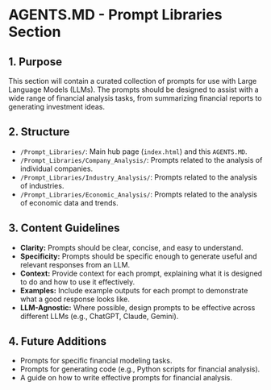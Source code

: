 # AGENTS.MD - Prompt Libraries Section

## 1. Purpose

This section will contain a curated collection of prompts for use with Large Language Models (LLMs). The prompts should be designed to assist with a wide range of financial analysis tasks, from summarizing financial reports to generating investment ideas.

## 2. Structure

*   `/Prompt_Libraries/`: Main hub page (`index.html`) and this `AGENTS.MD`.
*   `/Prompt_Libraries/Company_Analysis/`: Prompts related to the analysis of individual companies.
*   `/Prompt_Libraries/Industry_Analysis/`: Prompts related to the analysis of industries.
*   `/Prompt_Libraries/Economic_Analysis/`: Prompts related to the analysis of economic data and trends.

## 3. Content Guidelines

*   **Clarity:** Prompts should be clear, concise, and easy to understand.
*   **Specificity:** Prompts should be specific enough to generate useful and relevant responses from an LLM.
*   **Context:** Provide context for each prompt, explaining what it is designed to do and how to use it effectively.
*   **Examples:** Include example outputs for each prompt to demonstrate what a good response looks like.
*   **LLM-Agnostic:** Where possible, design prompts to be effective across different LLMs (e.g., ChatGPT, Claude, Gemini).

## 4. Future Additions

*   Prompts for specific financial modeling tasks.
*   Prompts for generating code (e.g., Python scripts for financial analysis).
*   A guide on how to write effective prompts for financial analysis.
